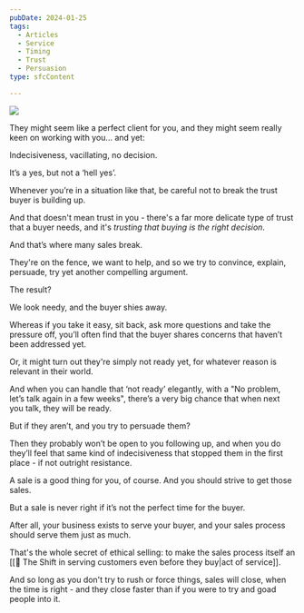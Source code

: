 ```yaml
---
pubDate: 2024-01-25
tags:
  - Articles
  - Service
  - Timing
  - Trust
  - Persuasion
type: sfcContent

---
```

![](Media/SalesFlowCoach.app_Timing-and-trust-in-sales_MartinStellar.png.jpg)

They might seem like a perfect client for you, and they might seem really keen on working with you... and yet:

Indecisiveness, vacillating, no decision.

It’s a yes, but not a ‘hell yes’.

Whenever you’re in a situation like that, be careful not to break the trust buyer is building up.

And that doesn't mean trust in you - there's a far more delicate type of trust that a buyer needs, and it's *trusting that buying is the right decision*.

And that’s where many sales break.

They're on the fence, we want to help, and so we try to convince, explain, persuade, try yet another compelling argument.

The result?

We look needy, and the buyer shies away.

Whereas if you take it easy, sit back, ask more questions and take the pressure off, you’ll often find that the buyer shares concerns that haven’t been addressed yet.

Or, it might turn out they're simply not ready yet, for whatever reason is relevant in their world.

And when you can handle that ‘not ready’ elegantly, with a "No problem, let’s talk again in a few weeks", there’s a very big chance that when next you talk, they will be ready.

But if they aren’t, and you try to persuade them?

Then they probably won’t be open to you following up, and when you do they’ll feel that same kind of indecisiveness that stopped them in the first place - if not outright resistance.

A sale is a good thing for you, of course. And you should strive to get those sales.

But a sale is never right if it’s not the perfect time for the buyer.

After all, your business exists to serve your buyer, and your sales process should serve them just as much.

That's the whole secret of ethical selling: to make the sales process itself an [[📄 The Shift in serving customers even before they buy|act of service]].

And so long as you don't try to rush or force things, sales will close, when the time is right - and they close faster than if you were to try and goad people into it. 
